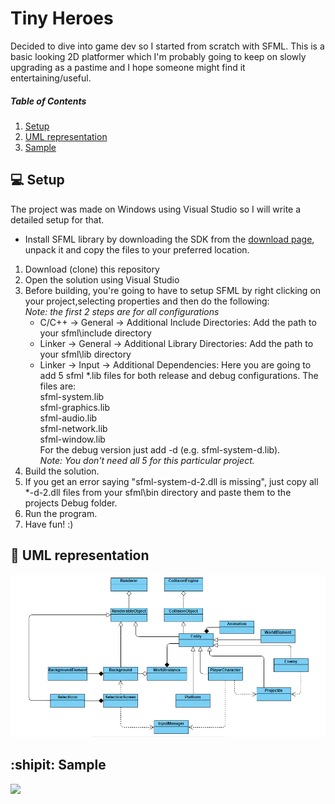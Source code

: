 # Tiny Heroes
Decided to dive into game dev so I started from scratch with SFML. This is a basic looking 2D platformer which I'm probably going to keep on slowly upgrading as a pastime and I hope someone might find it entertaining/useful. 

##### Table of Contents  
1. [Setup](#computer-setup)  
2. [UML representation](#memo-uml-representation)
3. [Sample](#shipit-sample)

## :computer: Setup 
The project was made on Windows using Visual Studio so I will write a detailed setup for that.

* Install SFML library by downloading the SDK from the [download page](https://www.sfml-dev.org/download.php), unpack it and copy the files to your preferred location.  

1. Download (clone) this repository
2. Open the solution using Visual Studio
3. Before building, you're going to have to setup SFML by right clicking on your project,selecting properties and then do the following:  
	*Note: the first 2 steps are for all configurations*
	* C/C++ -> General -> Additional Include Directories: Add the path to your sfml\include directory
	* Linker -> General -> Additional Library Directories: Add the path to your sfml\lib directory
	* Linker -> Input -> Additional Dependencies: Here you are going to add 5 sfml *.lib files for both release and debug configurations. The files are:  
		sfml-system.lib  
		sfml-graphics.lib  
		sfml-audio.lib  
		sfml-network.lib  
		sfml-window.lib  
For the debug version just add -d (e.g. sfml-system-d.lib).  
*Note: You don't need all 5 for this particular project.*
4. Build the solution.
5. If you get an error saying "sfml-system-d-2.dll is missing", just copy all *-d-2.dll files from your sfml\bin directory and paste them to the projects Debug folder.
6. Run the program.
7. Have fun! :)

## :memo: UML representation
![](Images/uml.png)

## :shipit: Sample
![](Images/sample.gif)
